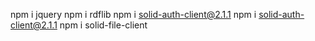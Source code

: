 
npm i jquery
npm i rdflib
npm i solid-auth-client@2.1.1
npm i solid-auth-client@2.1.1
npm i solid-file-client

